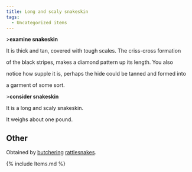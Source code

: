```yaml
---
title: Long and scaly snakeskin
tags:
  - Uncategorized items
---
```

\>**examine snakeskin**

It is thick and tan, covered with tough scales. The criss-cross
formation

of the black stripes, makes a diamond pattern up its length. You also

notice how supple it is, perhaps the hide could be tanned and formed
into

a garment of some sort.

\>**consider snakeskin**

It is a long and scaly snakeskin.

It weighs about one pound.

## Other

Obtained by [butchering](butcher "wikilink")
[rattlesnakes](rattlesnake "wikilink").

{% include Items.md %}
